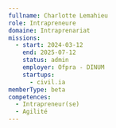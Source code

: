 ```yaml
---
fullname: Charlotte Lemahieu
role: Intrapreneure
domaine: Intraprenariat
missions:
  - start: 2024-03-12
    end: 2025-07-12
    status: admin
    employer: Ofpra - DINUM
    startups:
      - civil.ia
memberType: beta
competences:
  - Intrapreneur(se)
  - Agilité
---
```

